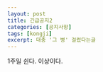```yaml
---
layout: post
title: 긴급공지2
categories: [공지사항]
tags: [kongji]
excerpt: 대충 '그 병' 걸렸다는글
---
```


1주일 쉰다. 이상이다.
